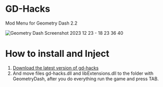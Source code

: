 # GD-Hacks

Mod Menu for Geometry Dash 2.2

![Geometry Dash Screenshot 2023 12 23 - 18 23 36 40](https://github.com/Skyue1/gd-hacks/assets/104967297/d369eb39-bc30-4e61-920b-a20560d02fe9)

# How to install and Inject

1. [Download the latest version of gd-hacks](https://github.com/Skyue1/gd-hacks/releases)
2. And move files gd-hacks.dll and libExtensions.dll to the folder with GeometryDash, after you do everything run the game and press TAB.
